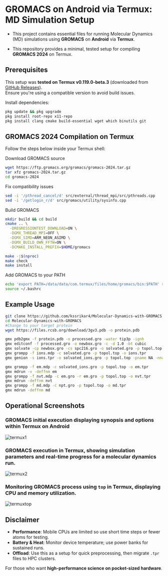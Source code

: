 # GROMACS on Android via Termux: MD Simulation Setup

- This project contains essential files for running Molecular Dynamics (MD) simulations using **GROMACS** on **Android** via **Termux**.

- This repository provides a minimal, tested setup for compiling **GROMACS 2024** on Termux.

## Prerequisites

This setup was **tested on Termux v0.119.0-beta.3** (downloaded from [GitHub Releases](https://github.com/termux/termux-app/releases)).  
Ensure you're using a compatible version to avoid build issues.

Install dependencies:

```bash
pkg update && pkg upgrade
pkg install root-repo x11-repo
pkg install clang cmake build-essential wget which binutils git
````

## GROMACS 2024 Compilation on Termux

Follow the steps below inside your Termux shell:

Download GROMACS source
```bash
wget https://ftp.gromacs.org/gromacs/gromacs-2024.tar.gz
tar xfz gromacs-2024.tar.gz
cd gromacs-2024
```

Fix compatibility issues
```bash
sed -i '/pthread_cancel/d' src/external/thread_mpi/src/pthreads.cpp
sed -i '/getlogin_r/d' src/gromacs/utility/sysinfo.cpp
``` 

Build GROMACS
```bash
mkdir build && cd build
cmake .. \
  -DREGRESSIONTEST_DOWNLOAD=ON \
  -DGMX_THREAD_MPI=OFF \
  -DGMX_SIMD=ARM_NEON_ASIMD \
  -DGMX_BUILD_OWN_FFTW=ON \
  -DCMAKE_INSTALL_PREFIX=$HOME/gromacs

make -j$(nproc)
make check
make install
```

Add GROMACS to your PATH
```bash
echo 'export PATH=/data/data/com.termux/files/home/gromacs/bin:$PATH' >> ~/.bashrc
source ~/.bashrc
```

## Example Usage

```bash
git clone https://github.com/kssrikar4/Molecular-Dynamics-with-GROMACS.git
cd Molecular-Dynamics-with-GROMACS
#Change to your target protein
wget https://files.rcsb.org/download/3gv3.pdb -o protein.pdb

gmx pdb2gmx -f protein.pdb -o processed.gro -water tip3p -ignh
gmx editconf -f processed.gro -o newbox.gro -c -d 1.0 -bt cubic
gmx solvate -cp newbox.gro -cs spc216.gro -o solvated.gro -p topol.top
gmx grompp -f ions.mdp -c solvated.gro -p topol.top -o ions.tpr
gmx genion -s ions.tpr -o solvated_ions.gro -p topol.top -pname NA -nname CL -neutral

gmx grompp -f em.mdp -c solvated_ions.gro -p topol.top -o em.tpr
gmx mdrun -v -deffnm em
gmx grompp -f nvt.mdp -c em.gro -r em.gro -p topol.top -o nvt.tpr
gmx mdrun -deffnm nvt
gmx grompp -f md.mdp -c npt.gro -p topol.top -o md.tpr
gmx mdrun -deffnm md
```

## Operational Screenshots 

### GROMACS initial execution displaying synopsis and options within Termux on Android
![termux1](https://github.com/kssrikar4/Molecular-Dynamics-with-GROMACS/blob/350a5b378f9888eb5540b9697e0f3028cdd4f5ce/plots/Termux-1.jpg) 

### GROMACS execution in Termux, showing simulation parameters and real-time progress for a molecular dynamics run.
![termux2](https://github.com/kssrikar4/Molecular-Dynamics-with-GROMACS/blob/350a5b378f9888eb5540b9697e0f3028cdd4f5ce/plots/Termux-2.jpg)

### Monitoring GROMACS process using `top` in Termux, displaying CPU and memory utilization.
![termuxtop](https://github.com/kssrikar4/Molecular-Dynamics-with-GROMACS/blob/350a5b378f9888eb5540b9697e0f3028cdd4f5ce/plots/Termux-top.jpg)


## Disclaimer

* **Performance**: Mobile CPUs are limited so use short time steps or fewer atoms for testing.
* **Battery & Heat**: Monitor device temperature; use power banks for sustained runs.
* **Offload**: Use this as a setup for quick preprocessing, then migrate `.tpr` files to HPC clusters.

For those who want **high-performance science on pocket-sized hardware**.
